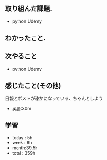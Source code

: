 ## 取り組んだ課題.  
* python Udemy　
## わかったこと.

 ## 次やること 
+ python Udemy　
## 感じたこと(その他)

日報とポストが疎かになっている、ちゃんとしよう
+ 英語:30m
## 学習
+ today : 5h 
+ week : 9h
+ month:39.5h
+ total : 359h